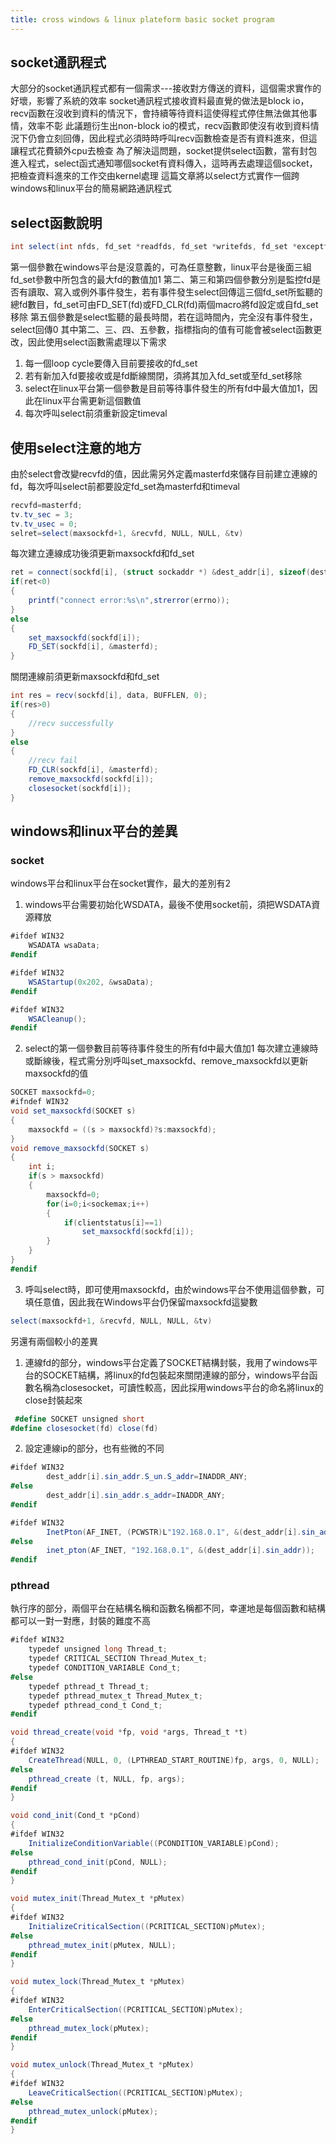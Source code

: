 ```yaml
---
title: cross windows & linux plateform basic socket program
---
```

## socket通訊程式
大部分的socket通訊程式都有一個需求---接收對方傳送的資料，這個需求實作的好壞，影響了系統的效率
socket通訊程式接收資料最直覺的做法是block io，recv函數在沒收到資料的情況下，會持續等待資料這使得程式停住無法做其他事情，效率不彰
此議題衍生出non-block io的模式，recv函數即使沒有收到資料情況下仍會立刻回傳，因此程式必須時時呼叫recv函數檢查是否有資料進來，但這讓程式花費額外cpu去檢查
為了解決這問題，socket提供select函數，當有封包進入程式，select函式通知哪個socket有資料傳入，這時再去處理這個socket，把檢查資料進來的工作交由kernel處理
這篇文章將以select方式實作一個跨windows和linux平台的簡易網路通訊程式

## select函數說明
```cs
int select(int nfds, fd_set *readfds, fd_set *writefds, fd_set *exceptfds, struct timeval *timeout);
```
第一個參數在windows平台是沒意義的，可為任意整數，linux平台是後面三組fd_set參數中所包含的最大fd的數值加1
第二、第三和第四個參數分別是監控fd是否有讀取、寫入或例外事件發生，若有事件發生select回傳這三個fd_set所監聽的總fd數目，fd_set可由FD_SET(fd)或FD_CLR(fd)兩個macro將fd設定或自fd_set移除
第五個參數是select監聽的最長時間，若在這時間內，完全沒有事件發生，select回傳0
其中第二、三、四、五參數，指標指向的值有可能會被select函數更改，因此使用select函數需處理以下需求
1. 每一個loop cycle要傳入目前要接收的fd_set
2. 若有新加入fd要接收或是fd斷線關閉，須將其加入fd_set或至fd_set移除
3. select在linux平台第一個參數是目前等待事件發生的所有fd中最大值加1，因此在linux平台需更新這個數值
4. 每次呼叫select前須重新設定timeval


## 使用select注意的地方
由於select會改變recvfd的值，因此需另外定義masterfd來儲存目前建立連線的fd，每次呼叫select前都要設定fd_set為masterfd和timeval
```cs
recvfd=masterfd;		
tv.tv_sec = 3;		
tv.tv_usec = 0;
selret=select(maxsockfd+1, &recvfd, NULL, NULL, &tv)
```

每次建立連線成功後須更新maxsockfd和fd_set
```cs
ret = connect(sockfd[i], (struct sockaddr *) &dest_addr[i], sizeof(dest_addr[i]));
if(ret<0)
{
	printf("connect error:%s\n",strerror(errno));
}
else
{			
	set_maxsockfd(sockfd[i]);			
	FD_SET(sockfd[i], &masterfd);
}
```

關閉連線前須更新maxsockfd和fd_set
```cs
int res = recv(sockfd[i], data, BUFFLEN, 0);
if(res>0)
{
	//recv successfully
}
else
{
	//recv fail
	FD_CLR(sockfd[i], &masterfd);
	remove_maxsockfd(sockfd[i]);
	closesocket(sockfd[i]);
}
```

## windows和linux平台的差異
### socket
windows平台和linux平台在socket實作，最大的差別有2
1. windows平台需要初始化WSDATA，最後不使用socket前，須把WSDATA資源釋放
```cs
#ifdef WIN32		
	WSADATA wsaData;
#endif	

#ifdef WIN32		
	WSAStartup(0x202, &wsaData);
#endif

#ifdef WIN32		
	WSACleanup();
#endif	
```
2. select的第一個參數目前等待事件發生的所有fd中最大值加1
每次建立連線時或斷線後，程式需分別呼叫set_maxsockfd、remove_maxsockfd以更新maxsockfd的值
```cs
SOCKET maxsockfd=0;
#ifndef WIN32
void set_maxsockfd(SOCKET s)
{
	maxsockfd = ((s > maxsockfd)?s:maxsockfd);
}
void remove_maxsockfd(SOCKET s)
{
	int i;
	if(s > maxsockfd)
	{
		maxsockfd=0;
		for(i=0;i<sockemax;i++)
		{
			if(clientstatus[i]==1)
				set_maxsockfd(sockfd[i]);
		}
	}
}
#endif
```
3. 呼叫select時，即可使用maxsockfd，由於windows平台不使用這個參數，可填任意值，因此我在Windows平台仍保留maxsockfd這變數
```cs
select(maxsockfd+1, &recvfd, NULL, NULL, &tv)
```

另還有兩個較小的差異
1. 連線fd的部分，windows平台定義了SOCKET結構封裝，我用了windows平台的SOCKET結構，將linux的fd包裝起來關閉連線的部分，windows平台函數名稱為closesocket，可讀性較高，因此採用windows平台的命名將linux的close封裝起來
```cs
 #define SOCKET unsigned short
#define closesocket(fd) close(fd)
```
2. 設定連線ip的部分，也有些微的不同
```cs
#ifdef WIN32	
		dest_addr[i].sin_addr.S_un.S_addr=INADDR_ANY;
#else
		dest_addr[i].sin_addr.s_addr=INADDR_ANY;
#endif

#ifdef WIN32	
		InetPton(AF_INET, (PCWSTR)L"192.168.0.1", &(dest_addr[i].sin_addr));
#else
		inet_pton(AF_INET, "192.168.0.1", &(dest_addr[i].sin_addr));
#endif
```

### pthread

執行序的部分，兩個平台在結構名稱和函數名稱都不同，幸運地是每個函數和結構都可以一對一對應，封裝的難度不高
```cs
#ifdef WIN32
	typedef unsigned long Thread_t;
	typedef CRITICAL_SECTION Thread_Mutex_t;
	typedef CONDITION_VARIABLE Cond_t;
#else
	typedef pthread_t Thread_t;
	typedef pthread_mutex_t Thread_Mutex_t;
	typedef pthread_cond_t Cond_t;
#endif

void thread_create(void *fp, void *args, Thread_t *t)
{
#ifdef WIN32
	CreateThread(NULL, 0, (LPTHREAD_START_ROUTINE)fp, args, 0, NULL);
#else
	pthread_create (t, NULL, fp, args);
#endif
}

void cond_init(Cond_t *pCond)
{
#ifdef WIN32
	InitializeConditionVariable((PCONDITION_VARIABLE)pCond);
#else
	pthread_cond_init(pCond, NULL);
#endif
}

void mutex_init(Thread_Mutex_t *pMutex)
{
#ifdef WIN32
	InitializeCriticalSection((PCRITICAL_SECTION)pMutex);
#else
	pthread_mutex_init(pMutex, NULL);
#endif
}

void mutex_lock(Thread_Mutex_t *pMutex)
{
#ifdef WIN32
	EnterCriticalSection((PCRITICAL_SECTION)pMutex);
#else
	pthread_mutex_lock(pMutex);
#endif
}

void mutex_unlock(Thread_Mutex_t *pMutex)
{
#ifdef WIN32
	LeaveCriticalSection((PCRITICAL_SECTION)pMutex);
#else
	pthread_mutex_unlock(pMutex);
#endif
}
```